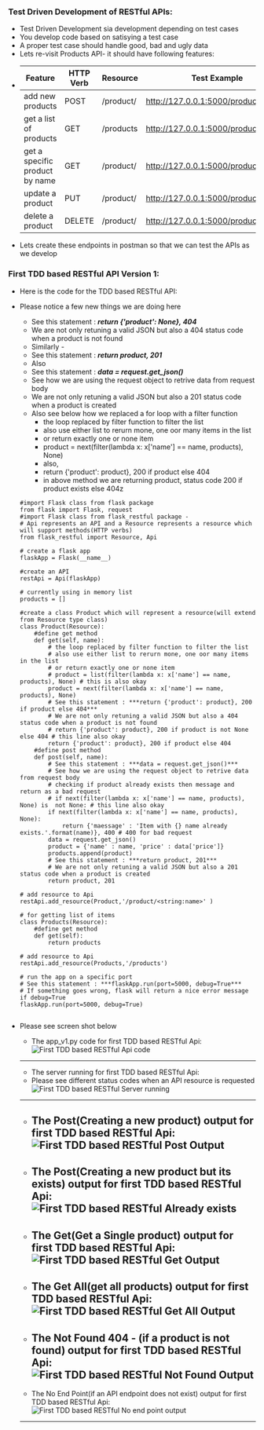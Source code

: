 ### Test Driven Development of RESTful APIs:
  * Test Driven Development sia development depending on test cases
  * You develop code based on satisying a test case
  * A proper test case should handle good, bad and ugly data
  * Lets re-visit Products API- it should have following features:
  * Feature | HTTP Verb | Resource | Test Example 
    ------------ | ------------- | ------------- | -------------
    add new products | POST | /product/<productname>  | http://127.0.0.1:5000/product/HP360
    get a list of products | GET | /products | http://127.0.0.1:5000/products
    get a specific product by name | GET | /product/<productname> | http://127.0.0.1:5000/product/HP360
    update a product | PUT | /product/<productname> | http://127.0.0.1:5000/product/HP360
    delete a product | DELETE | /product/<productname> | http://127.0.0.1:5000/product/HP360
  * Lets create these endpoints in postman so that we can test the APIs as we develop

### First TDD based RESTful API Version 1:
  * Here is the code for the TDD based RESTful API:
  * Please notice a few new things we are doing here
    * See this statement : ***return {'product': None}, 404***
    * We are not only retuning a valid JSON but also a 404 status code when a product is not found
    * Similarly -
    * See this statement : ***return product, 201***  
    * Also
    * See this statement : ***data = request.get_json()***  
    * See how we are using the request object to retrive data from request body
    * We are not only retuning a valid JSON but also a 201 status code when a product is created
    * Also see below how we replaced a for loop with a filter function
      * the loop replaced by filter function to filter the list
      * also use either list to rerurn mone, one oor many items in the list
      * or return exactly one or none item
      * product = next(filter(lambda x: x['name'] == name, products), None)
      * also,
      * return {'product': product}, 200 if product else 404
      * in above method we are returning product, status code 200 if product exists else 404z
    
    ```
    #import Flask class from flask package
    from flask import Flask, request
    #import Flask class from flask_restful package - 
    # Api represents an API and a Resource represents a resource which will support methods(HTTP verbs)
    from flask_restful import Resource, Api

    # create a flask app
    flaskApp = Flask(__name__)

    #create an API 
    restApi = Api(flaskApp)

    # currently using in memory list
    products = []

    #create a class Product which will represent a resource(will extend from Resource type class)
    class Product(Resource):
        #define get method
        def get(self, name):
            # the loop replaced by filter function to filter the list
            # also use either list to rerurn mone, one oor many items in the list
            # or return exactly one or none item
            # product = list(filter(lambda x: x['name'] == name, products), None) # this is also okay
            product = next(filter(lambda x: x['name'] == name, products), None)
            # See this statement : ***return {'product': product}, 200 if product else 404***
            # We are not only retuning a valid JSON but also a 404 status code when a product is not found
            # return {'product': product}, 200 if product is not None else 404 # this line also okay
            return {'product': product}, 200 if product else 404
        #define post method
        def post(self, name):
            # See this statement : ***data = request.get_json()***  
            # See how we are using the request object to retrive data from request body
            # checking if product already exists then message and return as a bad request
            # if next(filter(lambda x: x['name'] == name, products), None) is  not None: # this line also okay
            if next(filter(lambda x: x['name'] == name, products), None):
                return {'maessage' : 'Item with {} name already exists.'.format(name)}, 400 # 400 for bad request
            data = request.get_json()
            product = {'name' : name, 'price' : data['price']}
            products.append(product)
            # See this statement : ***return product, 201***  
            # We are not only retuning a valid JSON but also a 201 status code when a product is created
            return product, 201

    # add resource to Api
    restApi.add_resource(Product,'/product/<string:name>' )

    # for getting list of items
    class Products(Resource):
        #define get method
        def get(self):
            return products

    # add resource to Api
    restApi.add_resource(Products,'/products')
    
    # run the app on a specific port
    # See this statement : ***flaskApp.run(port=5000, debug=True***  
    # If something goes wrong, flask will return a nice error message if debug=True
    flaskApp.run(port=5000, debug=True)


    ```
  * Please see screen shot below
    * The app_v1.py code for first TDD based RESTful Api:
    ![First TDD based RESTful Api code](../images/002-03-FirstTTDBasedRestfulAPI-ServerCode.png)
    ---------------------------------------------------------------------------------
    
    * The server running for first TDD based RESTful Api:
    * Please see different status codes when an API resource is requested
    ![First TDD based RESTful Server running](../images/002-03-FirstTTDBasedRestfulAPI-ServerRunning.png)
    ---------------------------------------------------------------------------------
    
    * The Post(Creating a new product) output for first TDD based RESTful Api:
    ![First TDD based RESTful Post Output](../images/002-03-FirstTTDBasedRestfulAPI-ServerOuput-Post.png)
       ---------------------------------------------------------------------------------
    
    * The Post(Creating a new product but its exists) output for first TDD based RESTful Api:
    ![First TDD based RESTful Already exists](../images/002-03-FirstTTDBasedRestfulAPI-ServerOuput-AlreadyExists.png)
       ---------------------------------------------------------------------------------
    
    * The Get(Get a Single product) output for first TDD based RESTful Api:
    ![First TDD based RESTful Get Output](../images/002-03-FirstTTDBasedRestfulAPI-ServerOuput-Get.png)
       ---------------------------------------------------------------------------------
    
    * The Get All(get all  products) output for first TDD based RESTful Api:
    ![First TDD based RESTful Get All Output](../images/002-03-FirstTTDBasedRestfulAPI-ServerOuput-GetAll.png)
       ---------------------------------------------------------------------------------
    
    * The Not Found 404 - (if a product is not found) output for first TDD based RESTful Api:
    ![First TDD based RESTful Not Found Output](../images/002-03-FirstTTDBasedRestfulAPI-ServerOuput-NotFound.png)
       ---------------------------------------------------------------------------------
    
    * The No End Point(if an API endpoint does not exist) output for first TDD based RESTful Api:
    ![First TDD based RESTful No end point output](../images/002-03-FirstTTDBasedRestfulAPI-ServerOuput-NoEndPoint.png)
    ---------------------------------------------------------------------------------
    
    